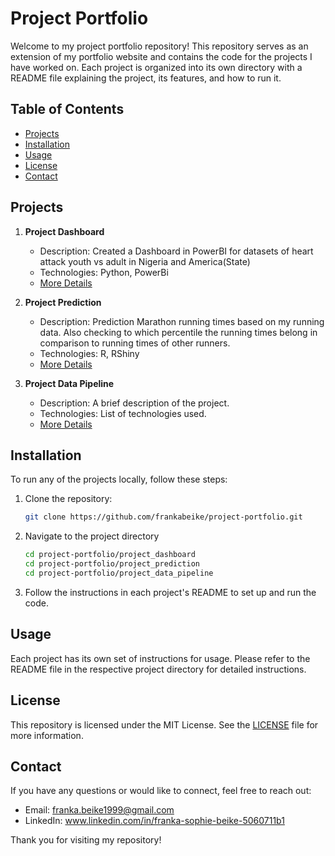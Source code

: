 # Project Portfolio

Welcome to my project portfolio repository! This repository serves as an extension of my portfolio website and contains the code for the projects I have worked on. 
Each project is organized into its own directory with a  README file explaining the project, its features, and how to run it.

## Table of Contents

- [Projects](#projects)
- [Installation](#installation)
- [Usage](#usage)
- [License](#license)
- [Contact](#contact)

## Projects

1. **Project Dashboard**
   - Description: Created a Dashboard in PowerBI for datasets of heart attack youth vs adult in Nigeria and America(State)
   - Technologies: Python, PowerBi
   - [More Details](Project_Dashboard)

2. **Project Prediction**
   - Description: Prediction Marathon running times based on my running data. Also checking to which percentile the running times belong in comparison to running times of other runners.
   - Technologies: R, RShiny
   - [More Details](Project_Prediction)

3. **Project Data Pipeline**
   - Description: A brief description of the project.
   - Technologies: List of technologies used.
   - [More Details](Projecct_Data_Pipeline)

## Installation

To run any of the projects locally, follow these steps:

1. Clone the repository:
   ```sh
   git clone https://github.com/frankabeike/project-portfolio.git
2. Navigate to the project directory
   ```sh
   cd project-portfolio/project_dashboard
   cd project-portfolio/project_prediction
   cd project-portfolio/project_data_pipeline
3. Follow the instructions in each project's README to set up and run the code.

## Usage

Each project has its own set of instructions for usage. Please refer to the README file in the respective project directory for detailed instructions.

## License

This repository is licensed under the MIT License. See the [LICENSE](path/to/LICENSE.md) file for more information.

## Contact

If you have any questions or would like to connect, feel free to reach out:
 - Email: franka.beike1999@gmail.com
 - LinkedIn: www.linkedin.com/in/franka-sophie-beike-5060711b1

Thank you for visiting my repository!

   
